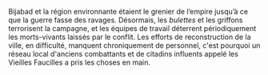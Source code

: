 Bijabad et la région environnante étaient le grenier de l’empire jusqu’à ce que la guerre fasse des ravages. Désormais, les _bulettes_ et les griffons terrorisent la campagne, et les équipes de travail déterrent périodiquement les morts-vivants laissés par le conflit. Les efforts de reconstruction de la ville, en difficulté, manquent chroniquement de personnel, c'est pourquoi un réseau local d'anciens combattants et de citadins influents appelé les Vieilles Faucilles a pris les choses en main.
